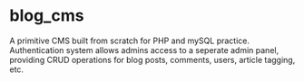# blog_cms

A primitive CMS built from scratch for PHP and mySQL practice. Authentication system allows admins access to a seperate admin panel, providing CRUD operations for blog posts, comments, users, article tagging, etc.